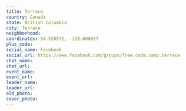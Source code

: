 ```yaml
---
title: Terrace
country: Canada
state: British Columbia
city: Terrace
neighborhood: 
coordinates: 54.520572, -128.606057
plus_code:
social_name: Facebook
social_url: https://www.facebook.com/groups/free.code.camp.terrace
chat_name:
chat_url:
event_name:
event_url:
leader_name:
leader_url:
old_photo: 
cover_photo:
---
```

